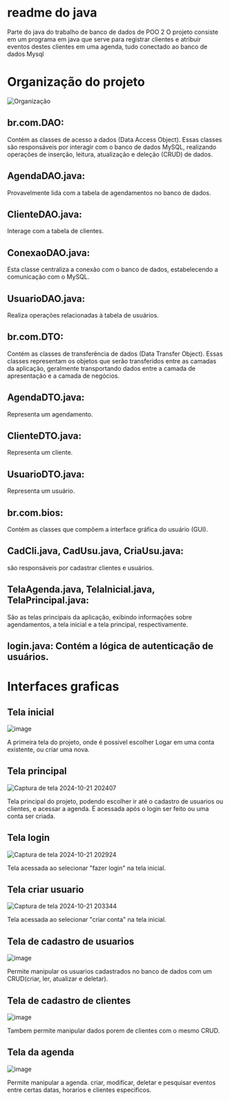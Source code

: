 # readme do java #
Parte do java do trabalho de banco de dados de POO 2
O projeto consiste em um programa em java que serve para registrar clientes e atribuir eventos destes clientes em uma agenda, tudo conectado ao banco de dados Mysql

# Organização do projeto
![Organização](https://github.com/user-attachments/assets/8233b356-736b-4fc9-8956-784b8f2a020b)
## br.com.DAO:
Contém as classes de acesso a dados (Data Access Object). Essas classes são responsáveis por interagir com o banco de dados MySQL, realizando operações de inserção, leitura, atualização e deleção (CRUD) de dados.
## AgendaDAO.java:
Provavelmente lida com a tabela de agendamentos no banco de dados.
## ClienteDAO.java:
Interage com a tabela de clientes.
## ConexaoDAO.java: 
Esta classe centraliza a conexão com o banco de dados, estabelecendo a comunicação com o MySQL.
## UsuarioDAO.java: 
Realiza operações relacionadas à tabela de usuários.
## br.com.DTO:
Contém as classes de transferência de dados (Data Transfer Object). Essas classes representam os objetos que serão transferidos entre as camadas da aplicação, geralmente transportando dados entre a camada de apresentação e a camada de negócios.
## AgendaDTO.java:
Representa um agendamento.
## ClienteDTO.java:
Representa um cliente.
## UsuarioDTO.java: 
Representa um usuário.
## br.com.bios: 
Contém as classes que compõem a interface gráfica do usuário (GUI).
## CadCli.java, CadUsu.java, CriaUsu.java:
são responsáveis por cadastrar clientes e usuários.
## TelaAgenda.java, TelaInicial.java, TelaPrincipal.java: 
São as telas principais da aplicação, exibindo informações sobre agendamentos, a tela inicial e a tela principal, respectivamente.
## login.java: Contém a lógica de autenticação de usuários.

# Interfaces graficas

## Tela inicial

![image](https://github.com/user-attachments/assets/9396b52f-b45e-46c6-b387-2efc10e146e8)


 A primeira tela do projeto, onde é possivel escolher Logar em uma conta existente, ou criar uma nova.

 ## Tela principal

 ![Captura de tela 2024-10-21 202407](https://github.com/user-attachments/assets/a6f0552c-d6c7-4e84-aebc-43d1da6df314)

 Tela principal do projeto, podendo escolher ir até o cadastro de usuarios ou clientes, e acessar a agenda.
 É acessada após o login ser feito ou uma conta ser criada.

 ## Tela login

 ![Captura de tela 2024-10-21 202924](https://github.com/user-attachments/assets/249749fa-853c-4e3e-be64-36f82278aa54)

 Tela acessada ao selecionar "fazer login" na tela inicial.


 ## Tela criar usuario
 
![Captura de tela 2024-10-21 203344](https://github.com/user-attachments/assets/ec5e4d76-b0fe-47c2-a3e4-bc318b2e6ea6)

Tela acessada ao selecionar "criar conta" na tela inicial.

## Tela de cadastro de usuarios

![image](https://github.com/user-attachments/assets/c5227907-bc01-40b3-a1e5-afa1d823b04e)


Permite manipular os usuarios cadastrados no banco de dados com um CRUD(criar, ler, atualizar e deletar).

## Tela de cadastro de clientes 

![image](https://github.com/user-attachments/assets/df11abf1-20e9-4477-9425-1cf465a17647)


Tambem permite manipular dados porem de clientes com o mesmo CRUD.

## Tela da agenda

![image](https://github.com/user-attachments/assets/e147f3a9-878e-445e-92dd-232064923fcd)


Permite manipular a agenda. criar, modificar, deletar e pesquisar eventos entre certas datas, horarios e clientes  especificos.







 

 


 
